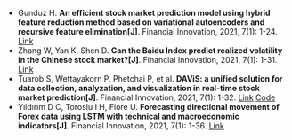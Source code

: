 * Gunduz H. <b>An efficient stock market prediction model using hybrid feature reduction method based on variational autoencoders and recursive feature elimination[J]</b>. Financial Innovation, 2021, 7(1): 1-24. [Link](https://link.springer.com/article/10.1186/s40854-021-00243-3)
* Zhang W, Yan K, Shen D. <b>Can the Baidu Index predict realized volatility in the Chinese stock market?[J]</b>. Financial Innovation, 2021, 7(1): 1-31. [Link](https://jfin-swufe.springeropen.com/articles/10.1186/s40854-020-00216-y)
* Tuarob S, Wettayakorn P, Phetchai P, et al. <b>DAViS: a unified solution for data collection, analyzation, and visualization in real-time stock market prediction[J]</b>. Financial Innovation, 2021, 7(1): 1-32. [Link](https://link.springer.com/article/10.1186/s40854-021-00269-7) [Code](https://github.com/suppawong/davis)
* Yıldırım D C, Toroslu I H, Fiore U. <b>Forecasting directional movement of Forex data using LSTM with technical and macroeconomic indicators[J]</b>. Financial Innovation, 2021, 7(1): 1-36. [Link](https://link.springer.com/article/10.1186/s40854-020-00220-2)